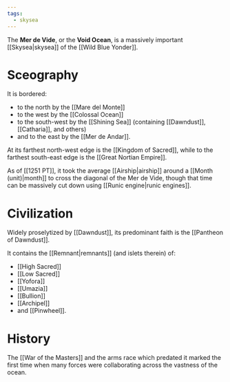 ```yaml
---
tags:
  - skysea
---
```


The **Mer de Vide**, or the **Void Ocean**, is a massively important [[Skysea|skysea]] of the [[Wild Blue Yonder]].

# Sceography
It is bordered: 
- to the north by the [[Mare del Monte]]
- to the west by the [[Colossal Ocean]]
- to the south-west by the [[Shining Sea]] (containing [[Dawndust]], [[Catharia]], and others)
- and to the east by the [[Mer de Andar]].

At its farthest north-west edge is the [[Kingdom of Sacred]], while to the farthest south-east edge is the [[Great Nortian Empire]]. 

As of [[1251 PT]], it took the average [[Airship|airship]] around a [[Month (unit)|month]] to cross the diagonal of the Mer de Vide, though that time can be massively cut down using [[Runic engine|runic engines]].

# Civilization
Widely proselytized by [[Dawndust]], its predominant faith is the [[Pantheon of Dawndust]].

It contains the [[Remnant|remnants]] (and islets therein) of:
- [[High Sacred]]
- [[Low Sacred]]
- [[Yofora]]
- [[Umazia]]
- [[Bullion]]
- [[Archipel]]
- and [[Pinwheel]]. 

# History
The [[War of the Masters]] and the arms race which predated it marked the first time when many forces were collaborating across the vastness of the ocean.
